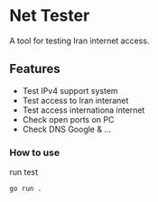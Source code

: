 # Net Tester

A tool for testing Iran internet access.

## Features

* Test IPv4 support system
* Test access to Iran interanet
* Test access internationa internet
* Check open ports on PC
* Check DNS Google & ...

### How to use

run test

```bash
go run .
```
